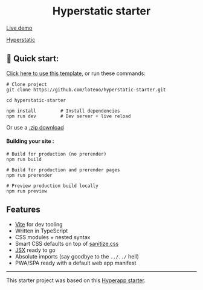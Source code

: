 <h1 align="center">
  Hyperstatic starter
</h1>

[Live demo](https://hyperstatic-starter.netlify.app/)

[Hyperstatic](https://hyperstatic.dev/)

## 🚀 Quick start:

[Click here to use this template](https://github.com/loteoo/hyperstatic-starter/generate), or run these commands:

```
# Clone project
git clone https://github.com/loteoo/hyperstatic-starter.git

cd hyperstatic-starter

npm install         # Install dependencies
npm run dev         # Dev server + live reload
```

Or use a [.zip download](https://github.com/loteoo/hyperstatic-starter/archive/master.zip)

#### Building your site :

```
# Build for production (no prerender)
npm run build

# Build for production and prerender pages
npm run prerender

# Preview production build locally
npm run preview
```

## Features

- [Vite](https://vitejs.dev/) for dev tooling
- Written in TypeScript
- CSS modules + nested syntax
- Smart CSS defaults on top of [sanitize.css](https://csstools.github.io/sanitize.css/)
- [JSX](https://reactjs.org/docs/introducing-jsx.html) ready to go
- Absolute imports (say goodbye to the `../../` hell)
- PWA/SPA ready with a default web app manifest

---

This starter project was based on this [Hyperapp starter](https://github.com/loteoo/hyperapp-starter).
